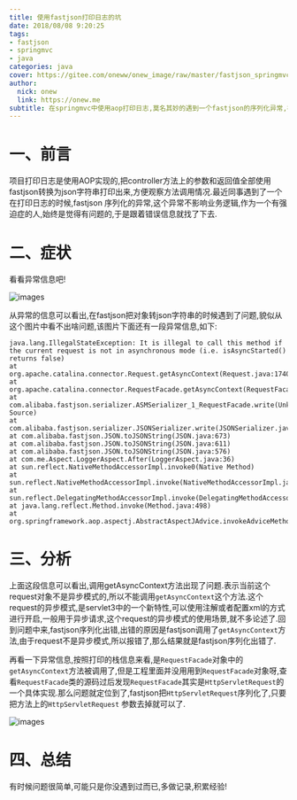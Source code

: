 ```yaml
---
title: 使用fastjson打印日志的坑
date: 2018/08/08 9:20:25
tags:
- fastjson
- springmvc
- java
categories: java
cover: https://gitee.com/oneww/onew_image/raw/master/fastjson_springmvc_cover.jpg
author: 
  nick: onew
  link: https://onew.me
subtitle: 在springmvc中使用aop打印日志,莫名其妙的遇到一个fastjson的序列化异常,在此记录下来,以免下次遇到.
---
```




# 一、前言

项目打印日志是使用AOP实现的,把controller方法上的参数和返回值全部使用fastjson转换为json字符串打印出来,方便观察方法调用情况.最近同事遇到了一个在打印日志的时候,fastjson 序列化的异常,这个异常不影响业务逻辑,作为一个有强迫症的人,始终是觉得有问题的,于是跟着错误信息就找了下去.



# 二、症状

看看异常信息吧!

![images](https://gitee.com/oneww/onew_image/raw/master/fastjson_springmvc_exception.png)

从异常的信息可以看出,在fastjson把对象转json字符串的时候遇到了问题,貌似从这个图片中看不出啥问题,该图片下面还有一段异常信息,如下:

```
java.lang.IllegalStateException: It is illegal to call this method if the current request is not in asynchronous mode (i.e. isAsyncStarted() returns false)
at org.apache.catalina.connector.Request.getAsyncContext(Request.java:1740)
at org.apache.catalina.connector.RequestFacade.getAsyncContext(RequestFacade.java:1047)
at com.alibaba.fastjson.serializer.ASMSerializer_1_RequestFacade.write(Unknown Source)
at com.alibaba.fastjson.serializer.JSONSerializer.write(JSONSerializer.java:280)
at com.alibaba.fastjson.JSON.toJSONString(JSON.java:673)
at com.alibaba.fastjson.JSON.toJSONString(JSON.java:611)
at com.alibaba.fastjson.JSON.toJSONString(JSON.java:576)
at com.me.Aspect.LoggerAspect.After(LoggerAspect.java:36)
at sun.reflect.NativeMethodAccessorImpl.invoke0(Native Method)
at sun.reflect.NativeMethodAccessorImpl.invoke(NativeMethodAccessorImpl.java:62)
at sun.reflect.DelegatingMethodAccessorImpl.invoke(DelegatingMethodAccessorImpl.java:43)
at java.lang.reflect.Method.invoke(Method.java:498)
at org.springframework.aop.aspectj.AbstractAspectJAdvice.invokeAdviceMethodWithGivenArgs(AbstractAspectJAdvice.java:620)
```



# 三、分析

​	上面这段信息可以看出,调用getAsyncContext方法出现了问题.表示当前这个request对象不是异步模式的,所以不能调用`getAsyncContext`这个方法.这个request的异步模式,是servlet3中的一个新特性,可以使用注解或者配置xml的方式进行开启,一般用于异步请求,这个request的异步模式的使用场景,就不多论述了.回到问题中来,fastjson序列化出错,出错的原因是fastjson调用了`getAsyncContext`方法,由于request不是异步模式,所以报错了,那么结果就是fastjson序列化出错了.

​		再看一下异常信息,按照打印的栈信息来看,是`RequestFacade`对象中的`getAsyncContext`方法被调用了,但是工程里面并没用用到`RequestFacade`对象呀,查看`RequestFacade`类的源码过后发现`RequestFacade`其实是`HttpServletRequest`的一个具体实现.那么问题就定位到了,fastjson把`HttpServletRequest`序列化了,只要把方法上的`HttpServletRequest` 参数去掉就可以了.

![images](https://gitee.com/oneww/onew_image/raw/master/fastjson_springmvc_ok.png)



# 四、总结

有时候问题很简单,可能只是你没遇到过而已,多做记录,积累经验!

